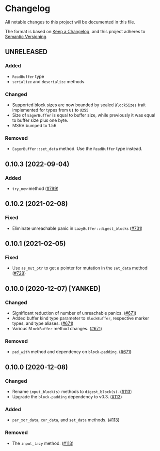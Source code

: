# Changelog
All notable changes to this project will be documented in this file.

The format is based on [Keep a Changelog](https://keepachangelog.com/en/1.0.0/),
and this project adheres to [Semantic Versioning](https://semver.org/spec/v2.0.0.html).

## UNRELEASED
### Added
- `ReadBuffer` type
- `serialize` and `deserialize` methods

### Changed
- Supported block sizes are now bounded by sealed `BlockSizes` trait
  implemented for types from `U1` to `U255`
- Size of `EagerBuffer` is equal to buffer size, while previously it was equal
  to buffer size plus one byte.
- MSRV bumped to 1.56

### Removed
- `EagerBuffer::set_data` method. Use the `ReadBuffer` type instead.

## 0.10.3 (2022-09-04)
### Added
- `try_new` method ([#799])

[#799]: https://github.com/RustCrypto/utils/pull/799

## 0.10.2 (2021-02-08)
### Fixed
- Eliminate unreachable panic in `LazyBuffer::digest_blocks` ([#731])

[#731]: https://github.com/RustCrypto/utils/pull/731

## 0.10.1 (2021-02-05)
### Fixed
- Use `as_mut_ptr` to get a pointer for mutation in the `set_data` method ([#728])

[#728]: https://github.com/RustCrypto/utils/pull/728

## 0.10.0 (2020-12-07) [YANKED]
### Changed
- Significant reduction of number of unreachable panics. ([#671])
- Added buffer kind type parameter to `BlockBuffer`, respective marker types, and type aliases. ([#671])
- Various `BlockBuffer` method changes. ([#671])

### Removed
- `pad_with` method and dependency on `block-padding`. ([#671])

[#671]: https://github.com/RustCrypto/utils/pull/671

## 0.10.0 (2020-12-08)
### Changed
- Rename `input_block(s)` methods to `digest_block(s)`. ([#113])
- Upgrade the `block-padding` dependency to v0.3. ([#113])

### Added
- `par_xor_data`, `xor_data`, and `set_data` methods. ([#113])

### Removed
- The `input_lazy` method. ([#113])

[#113]: https://github.com/RustCrypto/utils/pull/113
